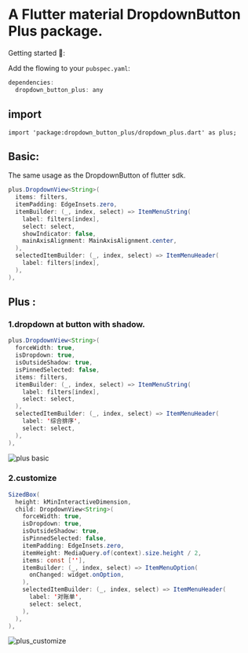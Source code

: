 # A Flutter material DropdownButton Plus package.

Getting started 🍺:

Add the flowing to your `pubspec.yaml`:

```java
dependencies:
  dropdown_button_plus: any
```
## import

`import 'package:dropdown_button_plus/dropdown_plus.dart' as plus;`

## Basic:
The same usage as the DropdownButton of flutter sdk.

```java
plus.DropdownView<String>(
  items: filters,
  itemPadding: EdgeInsets.zero,
  itemBuilder: (_, index, select) => ItemMenuString(
    label: filters[index],
    select: select,
    showIndicator: false,
    mainAxisAlignment: MainAxisAlignment.center,
  ),
  selectedItemBuilder: (_, index, select) => ItemMenuHeader(
    label: filters[index],
  ),
),
```

## Plus : 
### 1.dropdown at button with shadow.
```java
plus.DropdownView<String>(
  forceWidth: true,
  isDropdown: true,
  isOutsideShadow: true,
  isPinnedSelected: false,
  items: filters,
  itemBuilder: (_, index, select) => ItemMenuString(
    label: filters[index],
    select: select,
  ),
  selectedItemBuilder: (_, index, select) => ItemMenuHeader(
    label: '综合排序',
    select: select,
  ),
),
```

![plus basic](https://upload-images.jianshu.io/upload_images/16981996-78926ba2e8552dc4.jpg?imageMogr2/auto-orient/strip%7CimageView2/2/w/375)


### 2.customize

```java
SizedBox(
  height: kMinInteractiveDimension,
  child: DropdownView<String>(
    forceWidth: true,
    isDropdown: true,
    isOutsideShadow: true,
    isPinnedSelected: false,
    itemPadding: EdgeInsets.zero,
    itemHeight: MediaQuery.of(context).size.height / 2,
    items: const [''],
    itemBuilder: (_, index, select) => ItemMenuOption(
      onChanged: widget.onOption,
    ),
    selectedItemBuilder: (_, index, select) => ItemMenuHeader(
      label: '对账单',
      select: select,
    ),
  ),
),
```

![plus_customize](https://upload-images.jianshu.io/upload_images/16981996-36eb8052da1215d7.jpg?imageMogr2/auto-orient/strip%7CimageView2/2/w/375)
